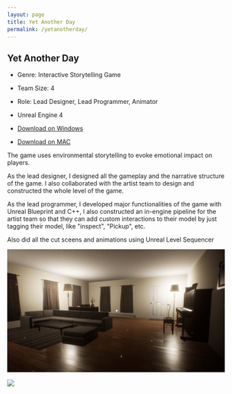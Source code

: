 ```yaml
---
layout: page
title: Yet Another Day
permalink: /yetanotherday/
---
```




## Yet Another Day

 - Genre: Interactive Storytelling Game

 - Team Size: 4

 - Role: Lead Designer, Lead Programmer, Animator

 - Unreal Engine 4

 - [Download on Windows](https://www.dropbox.com/s/nlok70w82nae0zj/YetAnotherDay.zip?dl=0)

 - [Download on MAC](https://www.dropbox.com/sh/gdl3tfpzzqe2opc/AAAWt61IcCq0a3NCIUaRvi48a?dl=0)

The game uses environmental storytelling to evoke emotional impact on players. 

As the lead designer, I designed all the gameplay and the narrative structure of the game. I also collaborated with the artist team to design and constructed the whole level of the game.

As the lead programmer, I developed major functionalities of the game with Unreal Blueprint and C++, I also constructed an in-engine pipeline for the artist team so that they can add custom interactions to their model by just tagging their model, like "inspect", "Pickup", etc.

Also did all the cut sceens and animations using Unreal Level Sequencer

![](./img/YAD.png)

![](./img/YAD2.png)